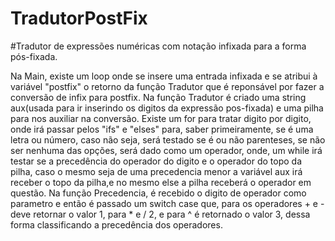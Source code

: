 # TradutorPostFix
#Tradutor de expressões numéricas com notação infixada para a forma pós-fixada.

Na Main, existe um loop onde se insere uma entrada infixada e se atribui à variável "postfix" o retorno da função Tradutor que é reponsável por fazer a conversão de infix para postfix.
Na função Tradutor é criado uma string aux(usada para ir inserindo os digitos da expressão pos-fixada) e uma pilha para nos auxiliar na conversão. Existe um for para tratar digito por digito, onde irá passar pelos "ifs" e "elses" para, saber primeiramente, se é uma letra ou número, caso não seja, será testado se é ou não parenteses, se não ser nenhuma das opções, será dado como um operador, onde, um while irá testar se a precedência do operador do digito e o operador do topo da pilha, caso o mesmo seja de uma precedencia menor a variável aux irá receber o topo da pilha,e no mesmo else a pilha receberá o operador em questão.
Na função Precedencia, é recebido o digito de operador como parametro e então é passado um switch case que, para os operadores + e - deve retornar o valor 1, para * e / 2, e para ^ é retornado o valor 3, dessa forma classificando a precedência dos operadores.
